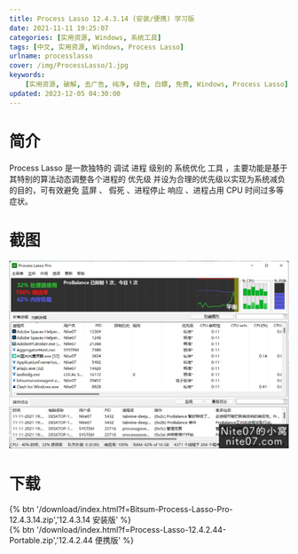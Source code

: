 ```yaml
---
title: Process Lasso 12.4.3.14 (安装/便携) 学习版
date: 2021-11-11 19:25:07
categories: [实用资源, Windows, 系统工具]
tags: [中文, 实用资源, Windows, Process Lasso]
urlname: processlasso
cover: /img/ProcessLasso/1.jpg
keywords:
    [实用资源, 破解, 去广告, 纯净, 绿色, 白嫖, 免费, Windows, Process Lasso]
updated: 2023-12-05 04:30:00
---
```


# 简介

Process Lasso 是一款独特的 调试 进程 级别的 系统优化 工具 ，主要功能是基于其特别的算法动态调整各个进程的 优先级 并设为合理的优先级以实现为系统减负的目的，可有效避免 蓝屏 、 假死 、进程停止 响应 、进程占用 CPU 时间过多等症状。

# 截图

![](/img/ProcessLasso/2.png)

# 下载

{% btn '/download/index.html?f=Bitsum-Process-Lasso-Pro-12.4.3.14.zip','12.4.3.14 安装版' %}
<br>
{% btn '/download/index.html?f=Process-Lasso-12.4.2.44-Portable.zip','12.4.2.44 便携版' %}
